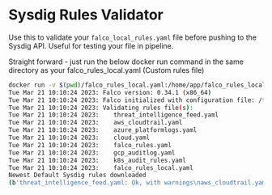 # Sysdig Rules Validator 

Use this to validate your `falco_local_rules.yaml` file before pushing to the Sysdig API. Useful for testing your file in pipeline.

Straight forward - just run the below docker run command in the same directory as your falco_rules_local.yaml (Custom rules file)

```bash
docker run -v $(pwd)/falco_rules_local.yaml:/home/app/falco_rules_local.yaml -e SECURE_API_TOKEN=xxxx -e API_ENDPOINT=https://app.au1.sysdig.com ghcr.io/andrewd-sysdig/sysdig-rules-validator:latestsysdig-rules-validator:latest
Tue Mar 21 10:10:24 2023: Falco version: 0.34.1 (x86_64)
Tue Mar 21 10:10:24 2023: Falco initialized with configuration file: /falco/etc/falco/falco.yaml
Tue Mar 21 10:10:24 2023: Validating rules file(s):
Tue Mar 21 10:10:24 2023:    threat_intelligence_feed.yaml
Tue Mar 21 10:10:24 2023:    aws_cloudtrail.yaml
Tue Mar 21 10:10:24 2023:    azure_platformlogs.yaml
Tue Mar 21 10:10:24 2023:    cloud.yaml
Tue Mar 21 10:10:24 2023:    falco_rules.yaml
Tue Mar 21 10:10:24 2023:    gcp_auditlog.yaml
Tue Mar 21 10:10:24 2023:    k8s_audit_rules.yaml
Tue Mar 21 10:10:24 2023:    falco_rules_local.yaml
Newest Default Sysdig rules downloaded
(b'threat_intelligence_feed.yaml: Ok, with warnings\naws_cloudtrail.yaml: Ok, with warnings\nazure_platformlogs.yaml: Ok, with warnings\ncloud.yaml: Ok, with warnings\nfalco_rules.yaml: Ok, with warnings\ngcp_auditlog.yaml: Ok, with warnings\nk8s_audit_rules.yaml: Ok, with warnings\nfalco_rules_local.yaml: Ok, with warnings\n', None)
```